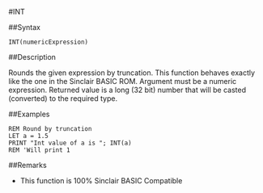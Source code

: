 #INT

##Syntax


```
INT(numericExpression)
```


##Description

Rounds the given expression by truncation. This function behaves
exactly like the one in the Sinclair BASIC ROM.
Argument must be a numeric expression. Returned value is a long (32 bit) number
that will be casted (converted) to the required type.

##Examples


```
REM Round by truncation
LET a = 1.5
PRINT "Int value of a is "; INT(a)
REM 'Will print 1
```


##Remarks

* This function is 100% Sinclair BASIC Compatible

